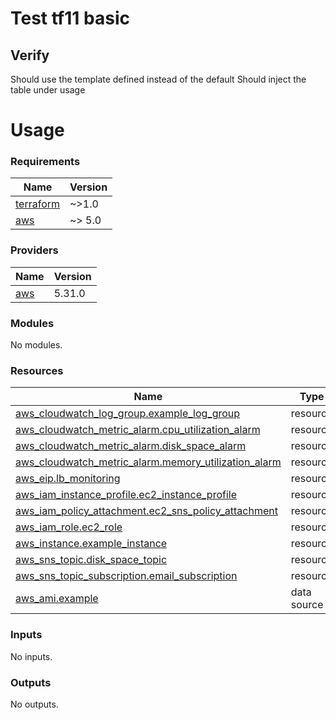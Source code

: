 <!-- BEGIN_TF_DOCS -->
# Test tf11 basic

## Verify

Should use the template defined instead of the default
Should inject the table under usage

# Usage

### Requirements

| Name | Version |
|------|---------|
| <a name="requirement_terraform"></a> [terraform](#requirement\_terraform) | ~>1.0 |
| <a name="requirement_aws"></a> [aws](#requirement\_aws) | ~> 5.0 |

### Providers

| Name | Version |
|------|---------|
| <a name="provider_aws"></a> [aws](#provider\_aws) | 5.31.0 |

### Modules

No modules.

### Resources

| Name | Type |
|------|------|
| [aws_cloudwatch_log_group.example_log_group](https://registry.terraform.io/providers/hashicorp/aws/latest/docs/resources/cloudwatch_log_group) | resource |
| [aws_cloudwatch_metric_alarm.cpu_utilization_alarm](https://registry.terraform.io/providers/hashicorp/aws/latest/docs/resources/cloudwatch_metric_alarm) | resource |
| [aws_cloudwatch_metric_alarm.disk_space_alarm](https://registry.terraform.io/providers/hashicorp/aws/latest/docs/resources/cloudwatch_metric_alarm) | resource |
| [aws_cloudwatch_metric_alarm.memory_utilization_alarm](https://registry.terraform.io/providers/hashicorp/aws/latest/docs/resources/cloudwatch_metric_alarm) | resource |
| [aws_eip.lb_monitoring](https://registry.terraform.io/providers/hashicorp/aws/latest/docs/resources/eip) | resource |
| [aws_iam_instance_profile.ec2_instance_profile](https://registry.terraform.io/providers/hashicorp/aws/latest/docs/resources/iam_instance_profile) | resource |
| [aws_iam_policy_attachment.ec2_sns_policy_attachment](https://registry.terraform.io/providers/hashicorp/aws/latest/docs/resources/iam_policy_attachment) | resource |
| [aws_iam_role.ec2_role](https://registry.terraform.io/providers/hashicorp/aws/latest/docs/resources/iam_role) | resource |
| [aws_instance.example_instance](https://registry.terraform.io/providers/hashicorp/aws/latest/docs/resources/instance) | resource |
| [aws_sns_topic.disk_space_topic](https://registry.terraform.io/providers/hashicorp/aws/latest/docs/resources/sns_topic) | resource |
| [aws_sns_topic_subscription.email_subscription](https://registry.terraform.io/providers/hashicorp/aws/latest/docs/resources/sns_topic_subscription) | resource |
| [aws_ami.example](https://registry.terraform.io/providers/hashicorp/aws/latest/docs/data-sources/ami) | data source |

### Inputs

No inputs.

### Outputs

No outputs.
<!-- END_TF_DOCS -->